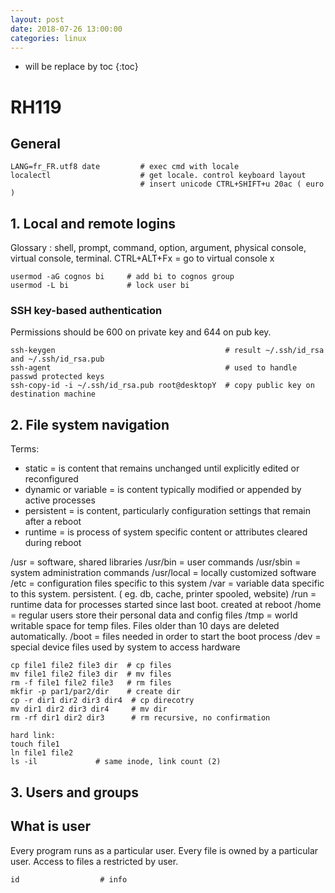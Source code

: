```yaml
---
layout: post
date: 2018-07-26 13:00:00
categories: linux
---
```

* will be replace by toc
{:toc}

# RH119

## General

~~~
LANG=fr_FR.utf8 date         # exec cmd with locale
localectl                    # get locale. control keyboard layout
                             # insert unicode CTRL+SHIFT+u 20ac ( euro )
~~~

## 1. Local and remote logins

Glossary : shell, prompt, command, option, argument, physical console, virtual console, terminal.
CTRL+ALT+Fx = go to virtual console x

~~~
usermod -aG cognos bi     # add bi to cognos group
usermod -L bi             # lock user bi
~~~

### SSH key-based authentication

Permissions should be 600 on private key and 644 on pub key.

~~~
ssh-keygen                                      # result ~/.ssh/id_rsa and ~/.ssh/id_rsa.pub
ssh-agent                                       # used to handle passwd protected keys
ssh-copy-id -i ~/.ssh/id_rsa.pub root@desktopY  # copy public key on destination machine
~~~

## 2. File system navigation

Terms:
- static = is content that remains unchanged until explicitly edited or reconfigured
- dynamic or variable = is content typically modified or appended by active processes
- persistent = is content, particularly configuration settings that remain after a reboot
- runtime = is process of system specific content or attributes cleared during reboot

/usr = software, shared libraries
/usr/bin = user commands
/usr/sbin = system administration commands
/usr/local = locally customized software
/etc = configuration files specific to this system
/var = variable data specific to this system. persistent. ( eg. db, cache, printer spooled, website)
/run = runtime data for processes started since last boot. created at reboot
/home = regular users store their personal data and config files
/tmp = world writable space for temp files. Files older than 10 days are deleted automatically.
/boot = files needed in order to start the boot process
/dev = special device files used by system to access hardware

~~~
cp file1 file2 file3 dir  # cp files
mv file1 file2 file3 dir  # mv files
rm -f file1 file2 file3   # rm files
mkfir -p par1/par2/dir    # create dir
cp -r dir1 dir2 dir3 dir4  # cp direcotry
mv dir1 dir2 dir3 dir4     # mv dir
rm -rf dir1 dir2 dir3      # rm recursive, no confirmation

hard link:
touch file1
ln file1 file2
ls -il             # same inode, link count (2)

~~~

## 3. Users and groups

## What is user

Every program runs as a particular user. Every file is owned by a particular user. Access to files a restricted by user.

~~~
id                  # info 
~~~